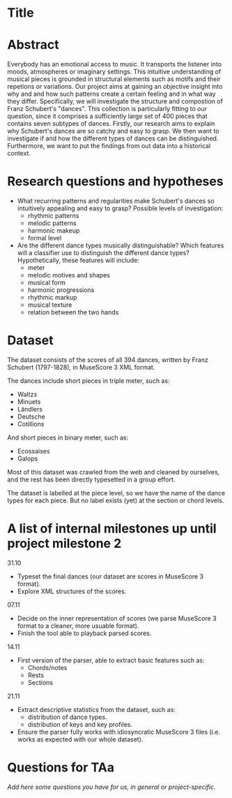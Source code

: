 # Title

# Abstract

Everybody has an emotional access to music. It transports the listener into moods, atmospheres or imaginary settings.
This intuitive understanding of musical pieces is grounded in structural elements such as motifs and their repetions or variations.
Our project aims at gaining an objective insight into why and and how such patterns create a certain feeling and in what way they differ. 
Specifically, we will investigate the structure and compostion of Franz Schubert's "dances".
This collection is particularly fitting to our question, since it comprises a sufficiently large set of 400 pieces that contains seven subtypes of dances.
Firstly, our research aims to explain why Schubert's dances are so catchy and easy to grasp. We then want to investigate if and how the different types of dances can be distinguished.
Furthermore, we want to put the findings from out data into a historical context.

# Research questions and hypotheses

* What recurring patterns and regularities make Schubert's dances so intuitively appealing and easy to grasp? Possible levels of investigation:
  * rhythmic patterns
  * melodic patterns
  * harmonic makeup
  * formal level
* Are the different dance types musically distinguishable? Which features will a classifier use to distinguish the different dance types? Hypothetically, these features will include:
  * meter
  * melodic motives and shapes
  * musical form
  * harmonic progressions
  * rhythmic markup
  * musical texture
  * relation between the two hands

# Dataset
The dataset consists of the scores of all 394 dances, written by Franz Schubert (1797-1828), in MuseScore 3 XML format.

The dances include short pieces in triple meter, such as:
* Waltzs
* Minuets
* Ländlers
* Deutsche
* Cotillions

And short pieces in binary meter, such as:
* Ecossaises
* Galops

Most of this dataset was crawled from the web and cleaned by ourselves,
and the rest has been directly typesetted in a group effort.

The dataset is labelled at the piece level, so we have the name of the dance types for each piece.
But no label exists (yet) at the section or chord levels.

# A list of internal milestones up until project milestone 2
31.10
* Typeset the final dances (our dataset are scores in MuseScore 3 format).
* Explore XML structures of the scores.

07.11
* Decide on the inner representation of scores (we parse MuseScore 3 format to a cleaner, more usuable format).
* Finish the tool able to playback parsed scores.

14.11
* First version of the parser, able to extract basic features such as:
  * Chords/notes
  * Rests
  * Sections

21.11
* Extract descriptive statistics from the dataset, such as:
  * distribution of dance types.
  * distribution of keys and key profiles.
* Ensure the parser fully works with idiosyncratic MuseScore 3 files (i.e. works as expected with our whole dataset).

# Questions for TAa
_Add here some questions you have for us, in general or project-specific._


